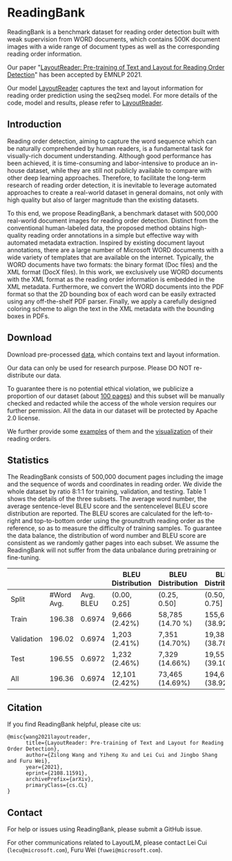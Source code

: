 # ReadingBank


ReadingBank is a benchmark dataset for reading order detection built with weak supervision from WORD documents, which contains 500K document images with a wide range of document types as well as the corresponding reading order information. 

Our paper "[LayoutReader: Pre-training of Text and Layout for Reading Order Detection](https://arxiv.org/pdf/2108.11591.pdf)" has been accepted by EMNLP 2021.

Our model [LayoutReader](https://github.com/microsoft/unilm/blob/master/layoutreader) captures the text and layout information for reading order prediction using the seq2seq model. For more details of the code, model and results, please refer to [LayoutReader](https://github.com/microsoft/unilm/blob/master/layoutreader).

## Introduction
Reading order detection, aiming to capture the word sequence which can be naturally comprehended by human readers, is a fundamental task for visually-rich document understanding. Although good performance has been achieved, it is time-consuming and labor-intensive to produce an in-house dataset, while they are still not publicly available to compare with other deep learning approaches. Therefore, to facilitate the long-term research of reading order detection, it is inevitable to leverage automated approaches to create a real-world dataset in general domains, not only with high quality but also of larger magnitude than the existing datasets.

To this end, we propose ReadingBank, a benchmark dataset with 500,000 real-world document images for reading order detection. Distinct from the conventional human-labeled data, the proposed method obtains high-quality reading order annotations in a simple but effective way with automated metadata extraction. Inspired by existing document layout annotations, there are a large number of Microsoft WORD documents with a wide variety of templates that are available on the internet. Typically, the WORD documents have two formats: the binary format (Doc files) and the XML format (DocX files). In this work, we exclusively use WORD documents with the XML format as the reading order information is embedded in the XML metadata. Furthermore, we convert the WORD documents into the PDF format so that the 2D bounding box of each word can be easily extracted using any off-the-shelf PDF parser. Finally, we apply a carefully designed coloring scheme to align the text in the XML metadata with the bounding boxes in PDFs.

## Download

Download pre-processed [data](https://layoutlm.blob.core.windows.net/readingbank/dataset/ReadingBank.zip), which contains text and layout information.

Our data can only be used for research purpose. Please DO NOT re-distribute our data. 

To guarantee there is no potential ethical violation, we publicize a proportion of our dataset (about [100 pages](https://layoutlm.blob.core.windows.net/readingbank/dataset/ReadingBank_images_examples.zip)) and this subset will be manually checked and redacted while the access of the whole version requires our further permission. All the data in our dataset will be protected by Apache 2.0 license.

We further provide some [examples](examples/images) of them and the [visualization](examples/visual) of their reading orders.

## Statistics
The ReadingBank consists of 500,000 document pages including the image and the sequence of words and coordinates in reading order. We divide  the whole dataset by ratio 8:1:1 for training, validation, and testing. Table 1 shows the details of the three subsets. The average word number, the average sentence-level BLEU score and the sentencelevel BLEU score distribution are reported. The BLEU scores are calculated for the left-to-right and top-to-bottom order using the groundtruth reading order as the reference, so as to measure the difficulty of training samples. To guarantee the data balance, the distribution of word number and BLEU score are consistent as we randomly gather pages into each subset. We assume the ReadingBank will not suffer from the data unbalance during pretraining or fine-tuning.

|            |            |           | BLEU Distribution | BLEU Distribution | BLEU Distribution | BLEU Distribution |
|------------|------------|-----------|-------------------|-------------------|-------------------|-------------------|
| Split      | #Word Avg. | Avg. BLEU | (0.00, 0.25]      | (0.25, 0.50]      | (0.50, 0.75]      | (0.75, 1.00]      |
| Train      | 196.38     | 0.6974    | 9,666 (2.42%)     | 58,785 (14.70 %)  | 155,662 (38.92%)  | 175,884 (43.97%)  |
| Validation | 196.02     | 0.6974    | 1,203 (2.41%)     | 7,351 (14.70%)    | 19,387 (38.78%)   | 22,053 (44.11%)   |
| Test       | 196.55     | 0.6972    | 1,232 (2.46%)     | 7,329 (14.66%)    | 19,555 (39.10%)   | 21,893 (43.78%)   |
| All        | 196.36     | 0.6974    | 12,101 (2.42%)    | 73,465 (14.69%)   | 194,604 (38.92%)  | 219,830 (43.97%)  |

## Citation

If you find ReadingBank helpful, please cite us:
```
@misc{wang2021layoutreader,
      title={LayoutReader: Pre-training of Text and Layout for Reading Order Detection}, 
      author={Zilong Wang and Yiheng Xu and Lei Cui and Jingbo Shang and Furu Wei},
      year={2021},
      eprint={2108.11591},
      archivePrefix={arXiv},
      primaryClass={cs.CL}
}
```

## Contact

For help or issues using ReadingBank, please submit a GitHub issue.

For other communications related to LayoutLM, please contact Lei Cui (`lecu@microsoft.com`), Furu Wei (`fuwei@microsoft.com`).